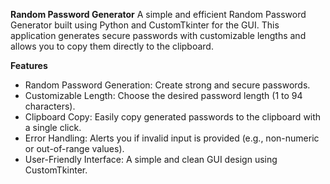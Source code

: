 **Random Password Generator**
A simple and efficient Random Password Generator built using Python and CustomTkinter for the GUI. 
This application generates secure passwords with customizable lengths and allows you to copy them directly to the clipboard.

**Features**
- Random Password Generation: Create strong and secure passwords.
- Customizable Length: Choose the desired password length (1 to 94 characters).
- Clipboard Copy: Easily copy generated passwords to the clipboard with a single click.
- Error Handling: Alerts you if invalid input is provided (e.g., non-numeric or out-of-range values).
- User-Friendly Interface: A simple and clean GUI design using CustomTkinter.

